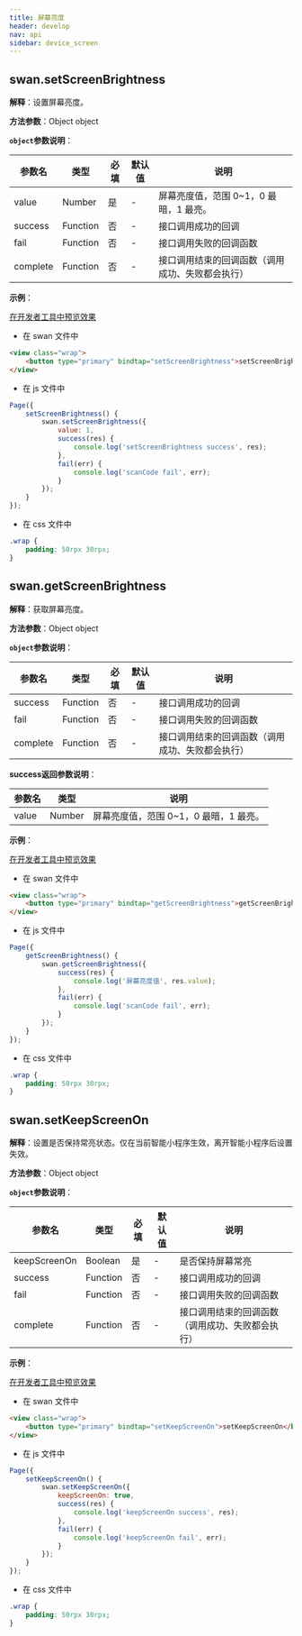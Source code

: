 ```yaml
---
title: 屏幕亮度
header: develop
nav: api
sidebar: device_screen
---
```


## swan.setScreenBrightness

**解释**：设置屏幕亮度。

**方法参数**：Object object

**`object`参数说明**：

|参数名 |类型  |必填 | 默认值 |说明|
|---- | ---- | ---- | ----|----|
|value |Number | 是  | -|屏幕亮度值，范围 0~1，0 最暗，1 最亮。|
|success| Function  |  否  | -|接口调用成功的回调|
|fail  |  Function  |  否 | -| 接口调用失败的回调函数|
|complete  |  Function |   否 | -| 接口调用结束的回调函数（调用成功、失败都会执行）|

**示例**：

<a href="swanide://fragment/e5d47d57648d468eccaaace41cdc98581557732266048" title="在开发者工具中预览效果" target="_blank">在开发者工具中预览效果</a>

* 在 swan 文件中

```html
<view class="wrap">
    <button type="primary" bindtap="setScreenBrightness">setScreenBrightness</button>
</view>
```

* 在 js 文件中

```js
Page({
    setScreenBrightness() {
        swan.setScreenBrightness({
            value: 1,
            success(res) {
                console.log('setScreenBrightness success', res);
            },
            fail(err) {
                console.log('scanCode fail', err);
            }
        });
    }
});
```
* 在 css 文件中

```css
.wrap {
    padding: 50rpx 30rpx;
}
```

## swan.getScreenBrightness

**解释**：获取屏幕亮度。

**方法参数**：Object object

**`object`参数说明**：

|参数名 |类型  |必填 | 默认值 |说明|
|---- | ---- | ---- | ----|----|
|success| Function  |  否  | -|接口调用成功的回调|
|fail  |  Function  |  否 | -| 接口调用失败的回调函数|
|complete  |  Function |   否 |-|  接口调用结束的回调函数（调用成功、失败都会执行）|

**success返回参数说明**：

|参数名 |类型  |说明|
|---- | ---- | ---- |
|value   | Number | 屏幕亮度值，范围 0~1，0 最暗，1 最亮。|

**示例**：

<a href="swanide://fragment/243a71bee8db9c47e577113676a7cb871557732358188" title="在开发者工具中预览效果" target="_blank">在开发者工具中预览效果</a>

* 在 swan 文件中

```html
<view class="wrap">
    <button type="primary" bindtap="getScreenBrightness">getScreenBrightness</button>
</view>
```

* 在 js 文件中

```js
Page({
    getScreenBrightness() {
        swan.getScreenBrightness({
            success(res) {
                console.log('屏幕亮度值', res.value);
            },
            fail(err) {
                console.log('scanCode fail', err);
            }
        });
    }
});
```
* 在 css 文件中

```css
.wrap {
    padding: 50rpx 30rpx;
}
```

## swan.setKeepScreenOn

**解释**：设置是否保持常亮状态。仅在当前智能小程序生效，离开智能小程序后设置失效。

**方法参数**：Object object

**`object`参数说明**：

|参数名 |类型  |必填 | 默认值 |说明|
|---- | ---- | ---- | ----|----|
|keepScreenOn |Boolean | 是  |-| 是否保持屏幕常亮|
|success| Function  |  否  |-| 接口调用成功的回调|
|fail  |  Function  |  否 | -| 接口调用失败的回调函数|
|complete  |  Function |   否 | -| 接口调用结束的回调函数（调用成功、失败都会执行）|

**示例**：

<a href="swanide://fragment/67ec77169a612cba1709271e950f35fb1557732443741" title="在开发者工具中预览效果" target="_blank">在开发者工具中预览效果</a>

* 在 swan 文件中

```html
<view class="wrap">
    <button type="primary" bindtap="setKeepScreenOn">setKeepScreenOn</button>
</view>
```

* 在 js 文件中

```js
Page({
    setKeepScreenOn() {
        swan.setKeepScreenOn({
            keepScreenOn: true,
            success(res) {
                console.log('keepScreenOn success', res);
            },
            fail(err) {
                console.log('keepScreenOn fail', err);
            }
        });
    }
});
```
* 在 css 文件中

```css
.wrap {
    padding: 50rpx 30rpx;
}
```
<!-- onUserCaptureScreen
---
**解释**：监听用户主动截屏事件，用户使用系统截屏按键截屏时触发此事件。
**参数**：CALLBACK

**CALLBACK返回参数**：
无
**示例**：

```js
swan.onUserCaptureScreen(function() {
    console.log('用户截屏了')
});
``` -->
<!-- #### 错误码

**Andriod**

|错误码|说明|
|--|--|
|201|解析失败，请检查调起协议是否合法。|
|202|解析失败，请检查参数是否正确。|
|1001|执行失败|

**iOS**

|错误码|说明|
|--|--|
|202|解析失败，请检查参数是否正确。| -->